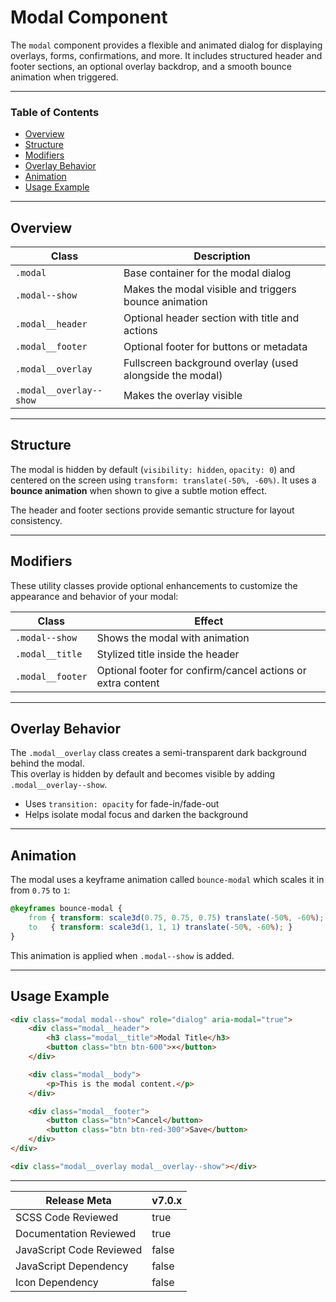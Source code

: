 # Modal Component

The `modal` component provides a flexible and animated dialog for displaying overlays, forms, confirmations, and more. It includes structured header and footer sections, an optional overlay backdrop, and a smooth bounce animation when triggered.

---

### Table of Contents

- [Overview](#overview)
- [Structure](#structure)
- [Modifiers](#modifiers)
- [Overlay Behavior](#overlay-behavior)
- [Animation](#animation)
- [Usage Example](#usage-example)

---

## Overview

| Class                   | Description                                              | 
| ----------------------- | -------------------------------------------------------- |
| `.modal`                | Base container for the modal dialog                      |
| `.modal--show`          | Makes the modal visible and triggers bounce animation    |
| `.modal__header`        | Optional header section with title and actions           |
| `.modal__footer`        | Optional footer for buttons or metadata                  |
| `.modal__overlay`       | Fullscreen background overlay (used alongside the modal) |
| `.modal__overlay--show` | Makes the overlay visible                                |

---

## Structure

The modal is hidden by default (`visibility: hidden`, `opacity: 0`) and centered on the screen using `transform: translate(-50%, -60%)`. It uses a **bounce animation** when shown to give a subtle motion effect.

The header and footer sections provide semantic structure for layout consistency.

---

## Modifiers

These utility classes provide optional enhancements to customize the appearance and behavior of your modal:

| Class            | Effect                                                      | 
| ---------------- | ----------------------------------------------------------- |
| `.modal--show`   | Shows the modal with animation                              |
| `.modal__title`  | Stylized title inside the header                            |
| `.modal__footer` | Optional footer for confirm/cancel actions or extra content |

---

## Overlay Behavior

The `.modal__overlay` class creates a semi-transparent dark background behind the modal.  
This overlay is hidden by default and becomes visible by adding `.modal__overlay--show`.

- Uses `transition: opacity` for fade-in/fade-out
- Helps isolate modal focus and darken the background

---

## Animation

The modal uses a keyframe animation called `bounce-modal` which scales it in from `0.75` to `1`:

```scss
@keyframes bounce-modal {
    from { transform: scale3d(0.75, 0.75, 0.75) translate(-50%, -60%); }
    to   { transform: scale3d(1, 1, 1) translate(-50%, -60%); }
}
```

This animation is applied when `.modal--show` is added.

---

## Usage Example

```html
<div class="modal modal--show" role="dialog" aria-modal="true">
    <div class="modal__header">
        <h3 class="modal__title">Modal Title</h3>
        <button class="btn btn-600">×</button>
    </div>

    <div class="modal__body">
        <p>This is the modal content.</p>
    </div>

    <div class="modal__footer">
        <button class="btn">Cancel</button>
        <button class="btn btn-red-300">Save</button>
    </div>
</div>

<div class="modal__overlay modal__overlay--show"></div>
```

---

| Release Meta             | v7.0.x |
| ------------------------ | ------ |
| SCSS Code Reviewed       | true   |
| Documentation Reviewed   | true   |
| JavaScript Code Reviewed | false  |
| JavaScript Dependency    | false  |
| Icon Dependency          | false  | 
